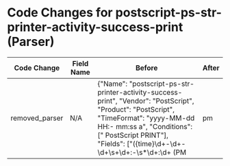 # Code Changes for postscript-ps-str-printer-activity-success-print (Parser)

| Code Change | Field Name | Before | After |
|-------------|------------|--------|-------|
| removed_parser | N/A | {"Name": "postscript-ps-str-printer-activity-success-print", "Vendor": "PostScript", "Product": "PostScript", "TimeFormat": "yyyy-MM-dd  HH:- mm:ss a", "Conditions": [" PostScript  PRINT"], "Fields": ["({time}\d+\-\d+\-\d+\s+\d+:\-\s*\d+:\d+ (PM|pm|AM|am))\s+({host}[^\s]+)\s+(?:-|({printer_name}[^\s]+))\s+(?:-|({user}[\w\.\-\!\#\^\~]{1,40}\$?))\s+\S+\s+(?:-|({src_host}[^\s]+))\s+(?:-|({object}.+?))\s+(\d+\s+){3}\d+\.\d+\s+.+?\s+(\d+\s+){3}PostScript  ({operation}PRINT)"], "DupFields": ["printer_name->dest_host"], "ParserVersion": "v1.0.0"} | N/A |
